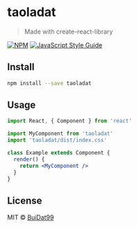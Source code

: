 # taoladat

> Made with create-react-library

[![NPM](https://img.shields.io/npm/v/taoladat.svg)](https://www.npmjs.com/package/taoladat) [![JavaScript Style Guide](https://img.shields.io/badge/code_style-standard-brightgreen.svg)](https://standardjs.com)

## Install

```bash
npm install --save taoladat
```

## Usage

```jsx
import React, { Component } from 'react'

import MyComponent from 'taoladat'
import 'taoladat/dist/index.css'

class Example extends Component {
  render() {
    return <MyComponent />
  }
}
```

## License

MIT © [BuiDat99](https://github.com/BuiDat99)

